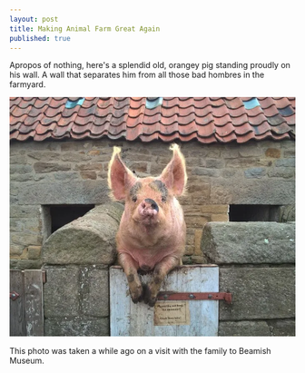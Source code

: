 ```yaml
---
layout: post
title: Making Animal Farm Great Again
published: true
---
```


Apropos of nothing, here's a splendid old, orangey pig standing proudly on his wall. A wall that separates him from all 
those bad hombres in the farmyard.

![pig](/img/posts/making-animal-farm-great-again/mafga.webp)

This photo was taken a while ago on a visit with the family to Beamish Museum.
